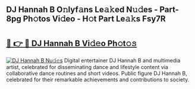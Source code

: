 ## DJ Hannah B O𝚗lyf𝚊ns Le𝚊𝚔ed N𝚞𝚍es - Part-8pg Ph𝚘tos Vi𝚍eo - H𝚘t Part Le𝚊𝚔s Fsy7R

# <h2><a href="http://hf8ss8.feru.top/?c=DJ+Hannah+B">🔗 👉 🔴 DJ Hannah B Vi𝚍𝚎o Ph𝚘t𝚘𝚜</a></h2>

[![DJ Hannah B Nu𝚍𝚎s](https://i.imgur.com/0TWrTi3.gif)](http://hf8ss8.feru.top/?c=DJ+Hannah+B)
Digital entertainer DJ Hannah B and multimedia artist, celebrated for disseminating dance and lifestyle content via collaborative dance routines and short videos. Public figure DJ Hannah B, celebrated for their remarkable achievements and contributions to society. 
